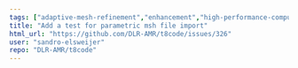 ```yaml
---
tags: ["adaptive-mesh-refinement","enhancement","high-performance-computing","hpc","mesh","modeling","mpi","parallel","parallel-computing","simulation"]
title: "Add a test for parametric msh file import"
html_url: "https://github.com/DLR-AMR/t8code/issues/326"
user: "sandro-elsweijer"
repo: "DLR-AMR/t8code"
---
```


